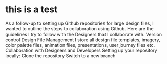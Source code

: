 # this is a test

As a follow-up to setting up Github repositories for large design files, I wanted to outline the steps to collaboration using Github. Here are the guidelines I try to follow with the Designers that I collaborate with.
Version control
Design File Management
I store all design file templates, imagery, color palette files, animation files, presentations, user journey files etc.
Collaboration with Designers and Developers
Setting up your repository locally:
Clone the repository
Switch to a new branch